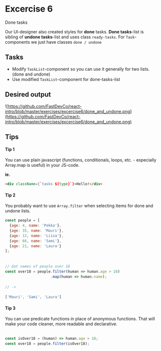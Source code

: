 # Excercise 6

Done tasks

Our UI-designer also created styles for **done** tasks. **Done tasks**-list is sibling of **undone tasks**-list and uses class `ready-tasks`.
For `Task`-components we just have classes `done / undone`

## Tasks
- Modify `TaskList`-component so you can use it generally for two lists. (done and undone)
- Use modified `TaskList`-component for done-tasks-list

## Desired output
![https://github.com/FastDevCo/react-intro/blob/master/exercises/excercise6/done_and_undone.png](https://github.com/FastDevCo/react-intro/blob/master/exercises/excercise6/done_and_undone.png)


## Tips

#### Tip 1
You can use plain javascript (functions, conditionals, loops, etc. - especially Array.map is useful) in your JS-code.

**ie.**

```html
<div className={`tasks ${type}`}>Hello!</div>
```

#### Tip 2
You probably want to use `Array.filter` when selecting items for done and undone lists.

```javascript
const people = [
  {age: 4, name: 'Pekka'},
  {age: 35, name: 'Mauri'},
  {age: 12, name: 'Liisa'},
  {age: 66, name: 'Sami'},
  {age: 21, name: 'Laura'}
];


// Get names of people over 18
const over18 = people.filter(human => human.age > 18)
                     .map(human => human.name);

// ->

['Mauri', 'Sami', 'Laura']

```
#### Tip 3

You can use predicate functions in place of anonymous functions. That will make your code cleaner, more readable and declarative.

```javascript

const isOver18 = (human) => human.age > 18;
const over18 = people.filter(isOver18);

```
